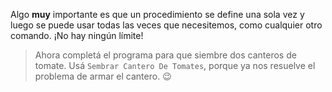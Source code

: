 <gs-attire
  attire-url="https://raw.githubusercontent.com/MumukiProject/mumuki-guia-gobstones-procedimientos-kids/master/assets/attires/config.json">
</gs-attire>
<gs-toolbox toolbox-url="https://raw.githubusercontent.com/MumukiProject/mumuki-guia-gobstones-procedimientos-kids/master/assets/toolbox_1553288414373.xml"></gs-toolbox>


Algo **muy** importante es que un procedimiento se define una sola vez y luego se puede usar todas las veces que necesitemos, como cualquier otro comando. ¡No hay ningún límite!

> Ahora completá el programa para que siembre dos canteros de tomate. Usá `Sembrar Cantero De Tomates`, porque ya nos resuelve el problema de armar el cantero. :wink:
